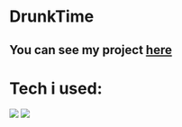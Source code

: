 # DrunkTime
## You can see my project <a href=''>here</a>
# Tech i used:
<img src='https://img.shields.io/badge/react_native-%2320232a.svg?style=for-the-badge&logo=react&logoColor=%2361DAFB'/> <img src='https://img.shields.io/badge/React_Router-CA4245?style=for-the-badge&logo=react-router&logoColor=white'/>
